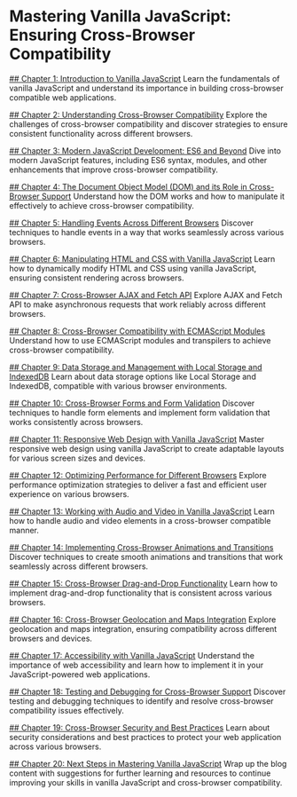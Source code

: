 # Mastering Vanilla JavaScript: Ensuring Cross-Browser Compatibility

[## Chapter 1: Introduction to Vanilla JavaScript](https://learn.blitzbudget.com/coding/frontend/javascript/mastering-vanilla-javascript-ensuring-cross-browser-compatibility/chapter-1-introduction-to-vanilla-javascript)
Learn the fundamentals of vanilla JavaScript and understand its importance in building cross-browser compatible web applications.

[## Chapter 2: Understanding Cross-Browser Compatibility](https://learn.blitzbudget.com/coding/frontend/javascript/mastering-vanilla-javascript-ensuring-cross-browser-compatibility/chapter-2-understanding-cross-browser-compatibility)
Explore the challenges of cross-browser compatibility and discover strategies to ensure consistent functionality across different browsers.

[## Chapter 3: Modern JavaScript Development: ES6 and Beyond](https://learn.blitzbudget.com/coding/frontend/javascript/mastering-vanilla-javascript-ensuring-cross-browser-compatibility/chapter-3-modern-javascript-development-es6-and-beyond)
Dive into modern JavaScript features, including ES6 syntax, modules, and other enhancements that improve cross-browser compatibility.

[## Chapter 4: The Document Object Model (DOM) and its Role in Cross-Browser Support](https://learn.blitzbudget.com/coding/frontend/javascript/mastering-vanilla-javascript-ensuring-cross-browser-compatibility/chapter-4-the-document-object-model-dom-and-its-role-in-cross-browser-support)
Understand how the DOM works and how to manipulate it effectively to achieve cross-browser compatibility.

[## Chapter 5: Handling Events Across Different Browsers](https://learn.blitzbudget.com/coding/frontend/javascript/mastering-vanilla-javascript-ensuring-cross-browser-compatibility/chapter-5-handling-events-across-different-browsers)
Discover techniques to handle events in a way that works seamlessly across various browsers.

[## Chapter 6: Manipulating HTML and CSS with Vanilla JavaScript](https://learn.blitzbudget.com/coding/frontend/javascript/mastering-vanilla-javascript-ensuring-cross-browser-compatibility/chapter-6-manipulating-html-and-css-with-vanilla-javascript)
Learn how to dynamically modify HTML and CSS using vanilla JavaScript, ensuring consistent rendering across browsers.

[## Chapter 7: Cross-Browser AJAX and Fetch API](https://learn.blitzbudget.com/coding/frontend/javascript/mastering-vanilla-javascript-ensuring-cross-browser-compatibility/chapter-7-cross-browser-ajax-and-fetch-api)
Explore AJAX and Fetch API to make asynchronous requests that work reliably across different browsers.

[## Chapter 8: Cross-Browser Compatibility with ECMAScript Modules](https://learn.blitzbudget.com/coding/frontend/javascript/mastering-vanilla-javascript-ensuring-cross-browser-compatibility/chapter-8-cross-browser-compatibility-with-ecmascript-modules)
Understand how to use ECMAScript modules and transpilers to achieve cross-browser compatibility.

[## Chapter 9: Data Storage and Management with Local Storage and IndexedDB](https://learn.blitzbudget.com/coding/frontend/javascript/mastering-vanilla-javascript-ensuring-cross-browser-compatibility/chapter-9-data-storage-and-management-with-local-storage-and-indexeddb)
Learn about data storage options like Local Storage and IndexedDB, compatible with various browser environments.

[## Chapter 10: Cross-Browser Forms and Form Validation](https://learn.blitzbudget.com/coding/frontend/javascript/mastering-vanilla-javascript-ensuring-cross-browser-compatibility/chapter-10-cross-browser-forms-and-form-validation)
Discover techniques to handle form elements and implement form validation that works consistently across browsers.

[## Chapter 11: Responsive Web Design with Vanilla JavaScript](https://learn.blitzbudget.com/coding/frontend/javascript/mastering-vanilla-javascript-ensuring-cross-browser-compatibility/chapter-11-responsive-web-design-with-vanilla-javascript)
Master responsive web design using vanilla JavaScript to create adaptable layouts for various screen sizes and devices.

[## Chapter 12: Optimizing Performance for Different Browsers](https://learn.blitzbudget.com/coding/frontend/javascript/mastering-vanilla-javascript-ensuring-cross-browser-compatibility/chapter-12-optimizing-performance-for-different-browsers)
Explore performance optimization strategies to deliver a fast and efficient user experience on various browsers.

[## Chapter 13: Working with Audio and Video in Vanilla JavaScript](https://learn.blitzbudget.com/coding/frontend/javascript/mastering-vanilla-javascript-ensuring-cross-browser-compatibility/chapter-13-working-with-audio-and-video-in-vanilla-javascript)
Learn how to handle audio and video elements in a cross-browser compatible manner.

[## Chapter 14: Implementing Cross-Browser Animations and Transitions](https://learn.blitzbudget.com/coding/frontend/javascript/mastering-vanilla-javascript-ensuring-cross-browser-compatibility/chapter-14-implementing-cross-browser-animations-and-transitions)
Discover techniques to create smooth animations and transitions that work seamlessly across different browsers.

[## Chapter 15: Cross-Browser Drag-and-Drop Functionality](https://learn.blitzbudget.com/coding/frontend/javascript/mastering-vanilla-javascript-ensuring-cross-browser-compatibility/chapter-15-cross-browser-drag-and-drop-functionality)
Learn how to implement drag-and-drop functionality that is consistent across various browsers.

[## Chapter 16: Cross-Browser Geolocation and Maps Integration](https://learn.blitzbudget.com/coding/frontend/javascript/mastering-vanilla-javascript-ensuring-cross-browser-compatibility/chapter-16-cross-browser-geolocation-and-maps-integration)
Explore geolocation and maps integration, ensuring compatibility across different browsers and devices.

[## Chapter 17: Accessibility with Vanilla JavaScript](https://learn.blitzbudget.com/coding/frontend/javascript/mastering-vanilla-javascript-ensuring-cross-browser-compatibility/chapter-17-accessibility-with-vanilla-javascript)
Understand the importance of web accessibility and learn how to implement it in your JavaScript-powered web applications.

[## Chapter 18: Testing and Debugging for Cross-Browser Support](https://learn.blitzbudget.com/coding/frontend/javascript/mastering-vanilla-javascript-ensuring-cross-browser-compatibility/chapter-18-testing-and-debugging-for-cross-browser-support)
Discover testing and debugging techniques to identify and resolve cross-browser compatibility issues effectively.

[## Chapter 19: Cross-Browser Security and Best Practices](https://learn.blitzbudget.com/coding/frontend/javascript/mastering-vanilla-javascript-ensuring-cross-browser-compatibility/chapter-19-cross-browser-security-and-best-practices)
Learn about security considerations and best practices to protect your web application across various browsers.

[## Chapter 20: Next Steps in Mastering Vanilla JavaScript](https://learn.blitzbudget.com/coding/frontend/javascript/mastering-vanilla-javascript-ensuring-cross-browser-compatibility/chapter-20-next-steps-in-mastering-vanilla-javascript)
Wrap up the blog content with suggestions for further learning and resources to continue improving your skills in vanilla JavaScript and cross-browser compatibility.